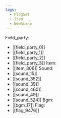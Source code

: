 ```yaml
---
tags:
  - FlagSet
  - Item
  - NewScene
---
```

Field_party:
- [[field_party_0]]
- [[field_party_1]]
- [[field_party_2]]
- [[field_party_3]]
Item:
- [[item_806]]
Sound:
- [[sound_15]]
- [[sound_352]]
- [[sound_39]]
- [[sound_460]]
- [[sound_49]]
- [[sound_524]]
Bgm:
- [[bgm_17]]
Flag:
- [[flag_9476]]
